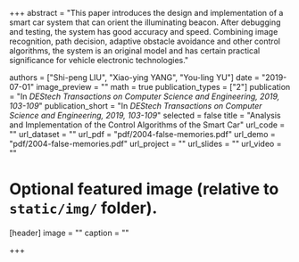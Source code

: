 +++
abstract = "This paper introduces the design and implementation of a smart car system that can orient the illuminating beacon. After debugging and testing, the system has good accuracy and speed. Combining image recognition, path decision, adaptive obstacle avoidance and other control algorithms, the system is an original model and has certain practical significance for vehicle electronic technologies."

authors = ["Shi-peng LIU", "Xiao-ying YANG", "You-ling YU"]
date = "2019-07-01"
image_preview = ""
math = true
publication_types = ["2"]
publication = "In *DEStech Transactions on Computer Science and Engineering, 2019, 103-109*"
publication_short = "In *DEStech Transactions on Computer Science and Engineering, 2019, 103-109*"
selected = false
title = "Analysis and Implementation of the Control Algorithms of the Smart Car"
url_code = ""
url_dataset = ""
url_pdf = "pdf/2004-false-memories.pdf"
url_demo = "pdf/2004-false-memories.pdf"
url_project = ""
url_slides = ""
url_video = ""


# Optional featured image (relative to `static/img/` folder).
[header]
image = ""
caption = ""

+++
